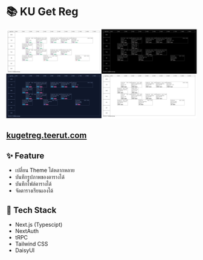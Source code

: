# 📚 KU Get Reg

<a href="https://kugetreg.teerut.com/" >
<img src="public/main.png" />
</a>


## [kugetreg.teerut.com](https://kugetreg.teerut.com)
## ✨ Feature

- เปลี่ยน Theme ได้หลากหลาย
- บันทึกรูปภาพของตารางได้
- บันทึกไฟล์ตารางได้
- จัดตารางเรียนเองได้

## 🔧 Tech Stack

- Next.js (Typescipt)
- NextAuth
- tRPC
- Tailwind CSS
- DaisyUI
